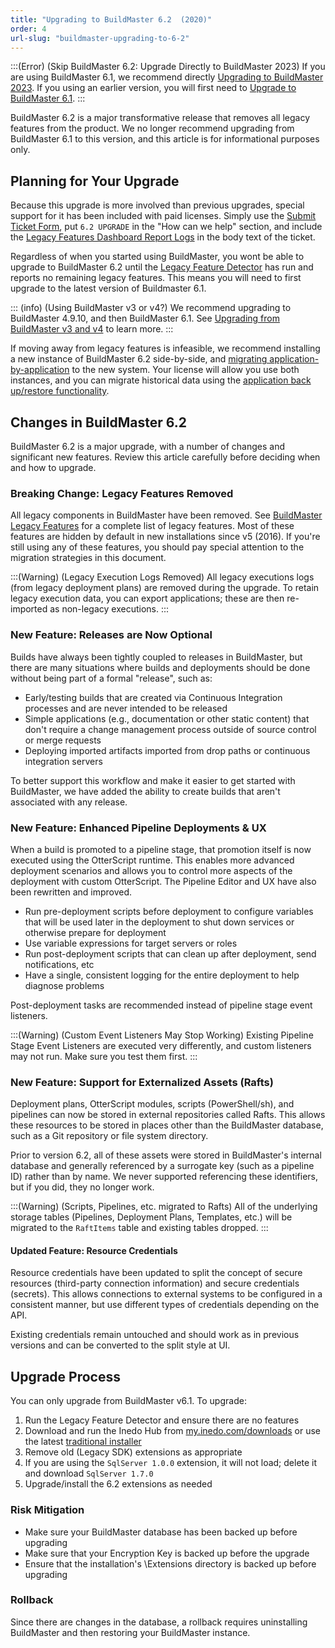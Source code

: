 ```yaml
---
title: "Upgrading to BuildMaster 6.2  (2020)"
order: 4
url-slug: "buildmaster-upgrading-to-6-2"
---
```


:::(Error) (Skip BuildMaster 6.2: Upgrade Directly to BuildMaster 2023)
If you are using BuildMaster 6.1, we recommend directly [Upgrading to BuildMaster 2023](/docs/buildmaster-upgrade-2023). If you using an earlier version, you will first need to [Upgrade to BuildMaster 6.1](/docs/buildmaster-upgrading-to-6-1).
:::

BuildMaster 6.2 is a major transformative release that removes all legacy features from the product. We no longer recommend upgrading from BuildMaster 6.1 to this version, and this article is for informational purposes only.

## Planning for Your Upgrade
Because this upgrade is more involved than previous upgrades, special support for it has been included with paid licenses. Simply use the [Submit Ticket Form](https://my.inedo.com/tickets/new), put `6.2 UPGRADE` in the "How can we help" section, and include the [Legacy Features Dashboard Report Logs](/docs/buildmaster/installation-maintenance/buildmaster-legacy/buildmaster-legacy-features#legacy-feature-detector) in the body text of the ticket.

Regardless of when you started using BuildMaster, you wont be able to upgrade to BuildMaster 6.2 until the [Legacy Feature Detector](/docs/buildmaster/installation-maintenance/buildmaster-legacy/buildmaster-legacy-features#legacy-feature-detector) has run and reports no remaining legacy features. This means you will need to first upgrade to the latest version of Buildmaster 6.1.

::: (info) (Using BuildMaster v3 or v4?)
We recommend upgrading to BuildMaster 4.9.10, and then BuildMaster 6.1. See [Upgrading from BuildMaster v3 and v4](/docs/buildmaster/installation-maintenance/buildmaster-upgrading/upgrading-from-buildmaster-v3-and-v4) to learn more.
:::

If moving away from legacy features is infeasible, we recommend installing a new instance of BuildMaster 6.2 side-by-side, and [migrating application-by-application](/docs/buildmaster/installation-maintenance/buildmaster-migrating-instance-to-new-server#migrating-applicationbyapplication) to the new system.  Your license will allow you use both instances, and you can migrate historical data using the [application back up/restore functionality](/docs/buildmaster/modeling-your-applications/buildmaster-applications-concepts/buildmaster-applications-concepts-backup-restore).


## Changes in BuildMaster 6.2

BuildMaster 6.2 is a major upgrade, with a number of changes and significant new features. Review this article carefully before deciding when and how to upgrade.

### Breaking Change: Legacy Features Removed

All legacy components in BuildMaster have been removed. See [BuildMaster Legacy Features](/docs/buildmaster/installation-maintenance/buildmaster-legacy/buildmaster-legacy-features) for a complete list of legacy features. Most of these features are hidden by default in new installations since v5 (2016). If you're still using any of these features, you should pay special attention to the migration strategies in this document.

:::(Warning) (Legacy Execution Logs Removed)
All legacy executions logs (from legacy deployment plans) are removed during the upgrade. To retain legacy execution data, you can export applications; these are then re-imported as non-legacy executions.
:::


### New Feature: Releases are Now Optional

Builds have always been tightly coupled to releases in BuildMaster, but there are many situations where builds and deployments should be done without being part of a formal "release", such as:

* Early/testing builds that are created via Continuous Integration processes and are never intended to be released
* Simple applications (e.g., documentation or other static content) that don't require a change management process outside of source control or merge requests
* Deploying imported artifacts imported from drop paths or continuous integration servers

To better support this workflow and make it easier to get started with BuildMaster, we have added the ability to create builds that aren't associated with any release.

### New Feature: Enhanced Pipeline Deployments & UX

When a build is promoted to a pipeline stage, that promotion itself is now executed using the OtterScript runtime. This enables more advanced deployment scenarios and allows you to control more aspects of the deployment with custom OtterScript. The Pipeline Editor and UX have also been rewritten and improved.

*   Run pre-deployment scripts before deployment to configure variables that will be used later in the deployment to shut down services or otherwise prepare for deployment
*   Use variable expressions for target servers or roles
*   Run post-deployment scripts that can clean up after deployment, send notifications, etc
*   Have a single, consistent logging for the entire deployment to help diagnose problems

Post-deployment tasks are recommended instead of pipeline stage event listeners.

:::(Warning) (Custom Event Listeners May Stop Working)
Existing Pipeline Stage Event Listeners are executed very differently, and custom listeners may not run. Make sure you test them first.
:::

### New Feature: Support for Externalized Assets (Rafts)

Deployment plans, OtterScript modules, scripts (PowerShell/sh), and pipelines can now be stored in external repositories called Rafts. This allows these resources to be stored in places other than the BuildMaster database, such as a Git repository or file system directory.

Prior to version 6.2, all of these assets were stored in BuildMaster's internal database and generally referenced by a surrogate key (such as a pipeline ID) rather than by name. We never supported referencing these identifiers, but if you did, they no longer work.

:::(Warning) (Scripts, Pipelines, etc. migrated to Rafts)
All of the underlying storage tables (Pipelines, Deployment Plans, Templates, etc.) will be migrated to the `RaftItems` table and existing tables dropped.
:::

#### Updated Feature: Resource Credentials

Resource credentials have been updated to split the concept of secure resources (third-party connection information) and secure credentials (secrets). This allows connections to external systems to be configured in a consistent manner, but use different types of credentials depending on the API.

Existing credentials remain untouched and should work as in previous versions and can be converted to the split style at UI.

## Upgrade Process
You can only upgrade from BuildMaster v6.1. To upgrade:

1.  Run the Legacy Feature Detector and ensure there are no features
2.  Download and run the Inedo Hub from [my.inedo.com/downloads](https://my.inedo.com/downloads) or use the latest [traditional installer](https://my.inedo.com/buildmaster/versions#v6.1)
3.  Remove old (Legacy SDK) extensions as appropriate
4.  If you are using the `SqlServer 1.0.0` extension, it will not load; delete it and download `SqlServer 1.7.0`
5.  Upgrade/install the 6.2 extensions as needed


### Risk Mitigation

* Make sure your BuildMaster database has been backed up before upgrading
* Make sure that your Encryption Key is backed up before the upgrade
* Ensure that the installation's \\Extensions directory is backed up before upgrading

### Rollback

Since there are changes in the database, a rollback requires uninstalling BuildMaster and then restoring your BuildMaster instance.